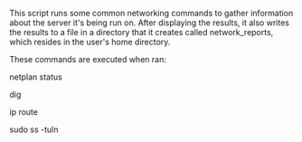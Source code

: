 This script runs some common networking commands to gather information about the server it's being run on. After displaying the results, it also writes the results to a file in a directory that it creates called network_reports, which resides in the user's home directory.

These commands are executed when ran:

netplan status

dig

ip route

sudo ss -tuln
